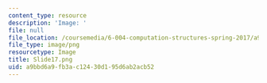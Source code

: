 ```yaml
---
content_type: resource
description: 'Image: '
file: null
file_location: /coursemedia/6-004-computation-structures-spring-2017/a9bbd6a9fb3ac12430d195d6ab2acb52_Slide17.png
file_type: image/png
resourcetype: Image
title: Slide17.png
uid: a9bbd6a9-fb3a-c124-30d1-95d6ab2acb52
---
```

